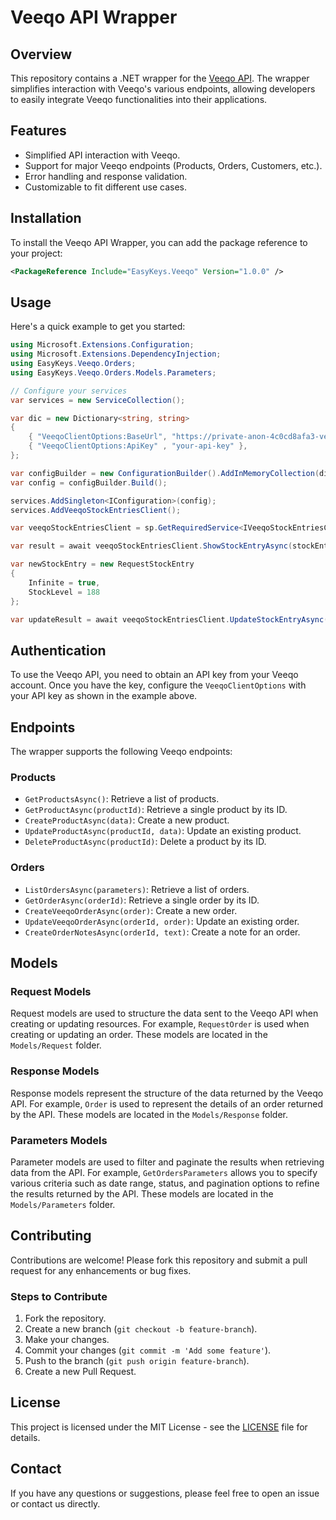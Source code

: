 # Veeqo API Wrapper

## Overview

This repository contains a .NET wrapper for the [Veeqo API](https://developer.veeqo.com/docs). The wrapper simplifies interaction with Veeqo's various endpoints, allowing developers to easily integrate Veeqo functionalities into their applications.

## Features

- Simplified API interaction with Veeqo.
- Support for major Veeqo endpoints (Products, Orders, Customers, etc.).
- Error handling and response validation.
- Customizable to fit different use cases.

## Installation

To install the Veeqo API Wrapper, you can add the package reference to your project:

```xml
<PackageReference Include="EasyKeys.Veeqo" Version="1.0.0" />
```

## Usage

Here's a quick example to get you started:

```csharp
using Microsoft.Extensions.Configuration;
using Microsoft.Extensions.DependencyInjection;
using EasyKeys.Veeqo.Orders;
using EasyKeys.Veeqo.Orders.Models.Parameters;

// Configure your services
var services = new ServiceCollection();

var dic = new Dictionary<string, string>
{
    { "VeeqoClientOptions:BaseUrl", "https://private-anon-4c0cd8afa3-veeqo.apiary-proxy.com/" },
    { "VeeqoClientOptions:ApiKey" , "your-api-key" },
};

var configBuilder = new ConfigurationBuilder().AddInMemoryCollection(dic);
var config = configBuilder.Build();

services.AddSingleton<IConfiguration>(config);
services.AddVeeqoStockEntriesClient();

var veeqoStockEntriesClient = sp.GetRequiredService<IVeeqoStockEntriesClient>();

var result = await veeqoStockEntriesClient.ShowStockEntryAsync(stockEntryId, warehouseId);

var newStockEntry = new RequestStockEntry
{
    Infinite = true,
    StockLevel = 188
};

var updateResult = await veeqoStockEntriesClient.UpdateStockEntryAsync(stockEntryId, warehouseId, newStockEntry);

```

## Authentication

To use the Veeqo API, you need to obtain an API key from your Veeqo account. Once you have the key, configure the `VeeqoClientOptions` with your API key as shown in the example above.

## Endpoints

The wrapper supports the following Veeqo endpoints:

### Products

- `GetProductsAsync()`: Retrieve a list of products.
- `GetProductAsync(productId)`: Retrieve a single product by its ID.
- `CreateProductAsync(data)`: Create a new product.
- `UpdateProductAsync(productId, data)`: Update an existing product.
- `DeleteProductAsync(productId)`: Delete a product by its ID.

### Orders

- `ListOrdersAsync(parameters)`: Retrieve a list of orders.
- `GetOrderAsync(orderId)`: Retrieve a single order by its ID.
- `CreateVeeqoOrderAsync(order)`: Create a new order.
- `UpdateVeeqoOrderAsync(orderId, order)`: Update an existing order.
- `CreateOrderNotesAsync(orderId, text)`: Create a note for an order.

## Models

### Request Models

Request models are used to structure the data sent to the Veeqo API when creating or updating resources. For example, `RequestOrder` is used when creating or updating an order. These models are located in the `Models/Request` folder.

### Response Models

Response models represent the structure of the data returned by the Veeqo API. For example, `Order` is used to represent the details of an order returned by the API. These models are located in the `Models/Response` folder.

### Parameters Models

Parameter models are used to filter and paginate the results when retrieving data from the API. For example, `GetOrdersParameters` allows you to specify various criteria such as date range, status, and pagination options to refine the results returned by the API. These models are located in the `Models/Parameters` folder.

## Contributing

Contributions are welcome! Please fork this repository and submit a pull request for any enhancements or bug fixes.

### Steps to Contribute

1. Fork the repository.
2. Create a new branch (`git checkout -b feature-branch`).
3. Make your changes.
4. Commit your changes (`git commit -m 'Add some feature'`).
5. Push to the branch (`git push origin feature-branch`).
6. Create a new Pull Request.

## License

This project is licensed under the MIT License - see the [LICENSE](LICENSE) file for details.

## Contact

If you have any questions or suggestions, please feel free to open an issue or contact us directly.